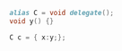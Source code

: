 ```d
alias C = void delegate();
void y() {}
```

```d
C c = { x:y;};            ⁣
```

<style>
<ID> pre:first-child {
	filter: blur(0.3em);
}
</style>
